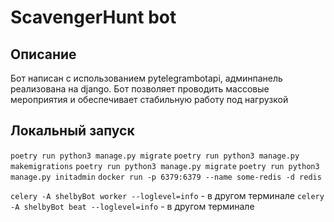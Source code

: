 # ScavengerHunt bot

## Описание
Бот написан с использованием pytelegrambotapi,
админпанель реализована на django. Бот позволяет
проводить массовые мероприятия и обеспечивает стабильную
работу под нагрузкой

## Локальный запуск
`poetry run python3 manage.py migrate`
`poetry run python3 manage.py makemigrations`
`poetry run python3 manage.py migrate`
`poetry run python3 manage.py initadmin`
`docker run -p 6379:6379 --name some-redis -d redis`

`celery -A shelbyBot worker --loglevel=info` - в другом терминале
`celery -A shelbyBot beat --loglevel=info` - в другом терминале
